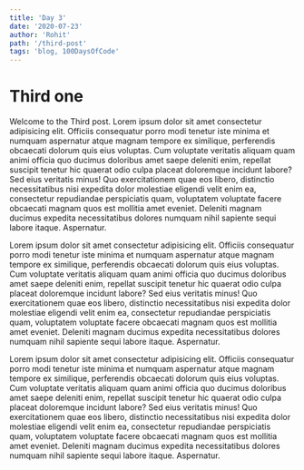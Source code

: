 ```yaml
---
title: 'Day 3'
date: '2020-07-23'
author: 'Rohit'
path: '/third-post'
tags: 'blog, 100DaysOfCode'
---
```


# Third one

Welcome to the Third post.
Lorem ipsum dolor sit amet consectetur adipisicing elit. Officiis consequatur porro modi tenetur iste minima et numquam aspernatur atque magnam tempore ex similique, perferendis obcaecati dolorum quis eius voluptas. Cum voluptate veritatis aliquam quam animi officia quo ducimus doloribus amet saepe deleniti enim, repellat suscipit tenetur hic quaerat odio culpa placeat doloremque incidunt labore? Sed eius veritatis minus! Quo exercitationem quae eos libero, distinctio necessitatibus nisi expedita dolor molestiae eligendi velit enim ea, consectetur repudiandae perspiciatis quam, voluptatem voluptate facere obcaecati magnam quos est mollitia amet eveniet. Deleniti magnam ducimus expedita necessitatibus dolores numquam nihil sapiente sequi labore itaque. Aspernatur.

Lorem ipsum dolor sit amet consectetur adipisicing elit. Officiis consequatur porro modi tenetur iste minima et numquam aspernatur atque magnam tempore ex similique, perferendis obcaecati dolorum quis eius voluptas. Cum voluptate veritatis aliquam quam animi officia quo ducimus doloribus amet saepe deleniti enim, repellat suscipit tenetur hic quaerat odio culpa placeat doloremque incidunt labore? Sed eius veritatis minus! Quo exercitationem quae eos libero, distinctio necessitatibus nisi expedita dolor molestiae eligendi velit enim ea, consectetur repudiandae perspiciatis quam, voluptatem voluptate facere obcaecati magnam quos est mollitia amet eveniet. Deleniti magnam ducimus expedita necessitatibus dolores numquam nihil sapiente sequi labore itaque. Aspernatur.


Lorem ipsum dolor sit amet consectetur adipisicing elit. Officiis consequatur porro modi tenetur iste minima et numquam aspernatur atque magnam tempore ex similique, perferendis obcaecati dolorum quis eius voluptas. Cum voluptate veritatis aliquam quam animi officia quo ducimus doloribus amet saepe deleniti enim, repellat suscipit tenetur hic quaerat odio culpa placeat doloremque incidunt labore? Sed eius veritatis minus! Quo exercitationem quae eos libero, distinctio necessitatibus nisi expedita dolor molestiae eligendi velit enim ea, consectetur repudiandae perspiciatis quam, voluptatem voluptate facere obcaecati magnam quos est mollitia amet eveniet. Deleniti magnam ducimus expedita necessitatibus dolores numquam nihil sapiente sequi labore itaque. Aspernatur.